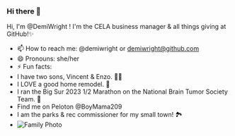 ### Hi there 👋
​Hi, I'm @DemiWright ! I'm the CELA business manager & all things giving at GitHub!✨
- 📫 How to reach me: @demiwright or demiwright@github.com
- 😄 Pronouns: she/her
- ⚡ Fun facts: 
- I have two sons, Vincent & Enzo. :blue_heart::blue_heart:
- I LOVE a good home remodel. :house_with_garden:
- I ran the Big Sur 2023 1/2 Marathon on the National Brain Tumor Society Team. :runner:
- Find me on Peloton @BoyMama209
- I am the parks & rec commissioner for my small town! 🏞️
- ![Family Photo](https://user-images.githubusercontent.com/83684841/203440251-a59ef452-72e4-4804-abcf-244eaac8ac96.jpg)
 

